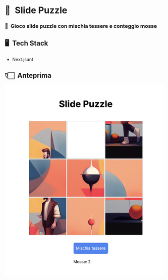 # 🧩 &nbsp;Slide Puzzle
### 🔸 &nbsp;Gioco slide puzzle con mischia tessere e conteggio mosse
## 🖥️ &nbsp;Tech Stack
### 
- Next.jsant
## 👇🏻 &nbsp;Anteprima
![Anteprima Immagine](anteprima.png)
